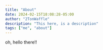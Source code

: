 ```yaml
---
title: "About"
date: 2024-02-15T18:08:28-05:00
author: "2TonWaffle"
description: "This here, is a description"
tags: ["me", "about"]
---
```

oh, hello there!!